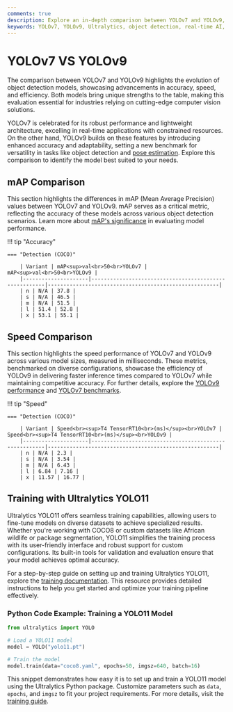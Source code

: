 ```yaml
---
comments: true
description: Explore an in-depth comparison between YOLOv7 and YOLOv9, two cutting-edge models in real-time object detection. Learn about their performance, efficiency, and advancements in edge AI and computer vision to discover which model suits your needs best.
keywords: YOLOv7, YOLOv9, Ultralytics, object detection, real-time AI, edge AI, computer vision, AI models comparison
---
```


# YOLOv7 VS YOLOv9

The comparison between YOLOv7 and YOLOv9 highlights the evolution of object detection models, showcasing advancements in accuracy, speed, and efficiency. Both models bring unique strengths to the table, making this evaluation essential for industries relying on cutting-edge computer vision solutions.

YOLOv7 is celebrated for its robust performance and lightweight architecture, excelling in real-time applications with constrained resources. On the other hand, YOLOv9 builds on these features by introducing enhanced accuracy and adaptability, setting a new benchmark for versatility in tasks like object detection and [pose estimation](https://docs.ultralytics.com/tasks/pose/). Explore this comparison to identify the model best suited to your needs.

## mAP Comparison

This section highlights the differences in mAP (Mean Average Precision) values between YOLOv7 and YOLOv9. mAP serves as a critical metric, reflecting the accuracy of these models across various object detection scenarios. Learn more about [mAP's significance](https://www.ultralytics.com/glossary/mean-average-precision-map) in evaluating model performance.

!!! tip "Accuracy"

    === "Detection (COCO)"

    	| Variant | mAP<sup>val<br>50<br>YOLOv7 | mAP<sup>val<br>50<br>YOLOv9 |
    	|---------------------|-------------------------------------------------------|-------------------------------------------------------|
    	| n | N/A | 37.8 |
    	| s | N/A | 46.5 |
    	| m | N/A | 51.5 |
    	| l | 51.4 | 52.8 |
    	| x | 53.1 | 55.1 |


## Speed Comparison

This section highlights the speed performance of YOLOv7 and YOLOv9 across various model sizes, measured in milliseconds. These metrics, benchmarked on diverse configurations, showcase the efficiency of YOLOv9 in delivering faster inference times compared to YOLOv7 while maintaining competitive accuracy. For further details, explore the [YOLOv9 performance](https://docs.ultralytics.com/models/yolov9/) and [YOLOv7 benchmarks](https://docs.ultralytics.com/models/yolov7/).

!!! tip "Speed"

    === "Detection (COCO)"

    	| Variant | Speed<br><sup>T4 TensorRT10<br>(ms)</sup><br>YOLOv7 | Speed<br><sup>T4 TensorRT10<br>(ms)</sup><br>YOLOv9 |
    	|---------------------|-------------------------------------------------------|-------------------------------------------------------|
    	| n | N/A | 2.3 |
    	| s | N/A | 3.54 |
    	| m | N/A | 6.43 |
    	| l | 6.84 | 7.16 |
    	| x | 11.57 | 16.77 |

## Training with Ultralytics YOLO11

Ultralytics YOLO11 offers seamless training capabilities, allowing users to fine-tune models on diverse datasets to achieve specialized results. Whether you're working with COCO8 or custom datasets like African wildlife or package segmentation, YOLO11 simplifies the training process with its user-friendly interface and robust support for custom configurations. Its built-in tools for validation and evaluation ensure that your model achieves optimal accuracy.

For a step-by-step guide on setting up and training Ultralytics YOLO11, explore the [training documentation](https://docs.ultralytics.com/modes/train/). This resource provides detailed instructions to help you get started and optimize your training pipeline effectively.

### Python Code Example: Training a YOLO11 Model

```python
from ultralytics import YOLO

# Load a YOLO11 model
model = YOLO("yolo11.pt")

# Train the model
model.train(data="coco8.yaml", epochs=50, imgsz=640, batch=16)
```

This snippet demonstrates how easy it is to set up and train a YOLO11 model using the Ultralytics Python package. Customize parameters such as `data`, `epochs`, and `imgsz` to fit your project requirements. For more details, visit the [training guide](https://docs.ultralytics.com/modes/train/).
